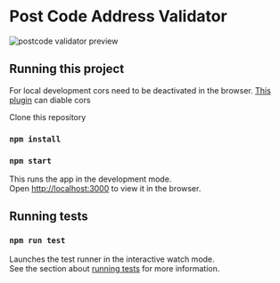 # Post Code Address Validator

![postcode validator preview](./preview.gif)

## Running this project

For local development cors need to be deactivated in the browser. [This plugin](https://chrome.google.com/webstore/detail/moesif-orign-cors-changer/digfbfaphojjndkpccljibejjbppifbc  ) can diable cors

Clone this repository

### `npm install`

### `npm start`

This runs the app in the development mode.<br />
Open [http://localhost:3000](http://localhost:3000) to view it in the browser.

## Running tests

### `npm run test`

Launches the test runner in the interactive watch mode.<br />
See the section about [running tests](https://facebook.github.io/create-react-app/docs/running-tests) for more information.

